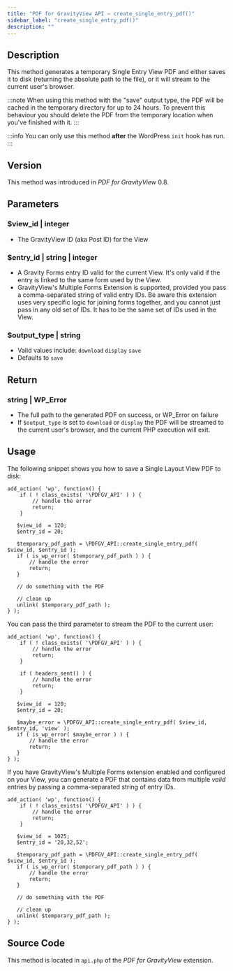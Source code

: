 ```yaml
---
title: "PDF for GravityView API – create_single_entry_pdf()"
sidebar_label: "create_single_entry_pdf()"
description: ""
---
```


## Description

This method generates a temporary Single Entry View PDF and either saves it to disk (returning the absolute path to the file), or it will stream to the current user's browser.

:::note
When using this method with the "save" output type, the PDF will be cached in the temporary directory for up to 24 hours. To prevent this behaviour you should delete the PDF from the temporary location when you've finished with it.
:::

:::info
You can only use this method **after** the WordPress `init` hook has run.
:::

## Version

This method was introduced in _PDF for GravityView_ 0.8.

## Parameters

### $view_id | integer
* The GravityView ID (aka Post ID) for the View

### $entry_id | string | integer
* A Gravity Forms entry ID valid for the current View. It's only valid if the entry is linked to the same form used by the View.
* GravityView's Multiple Forms Extension is supported, provided you pass a comma-separated string of valid entry IDs. Be aware this extension uses very specific logic for joining forms together, and you cannot just pass in any old set of IDs. It has to be the same set of IDs used in the View.

### $output_type | string
* Valid values include: `download` `display` `save`
* Defaults to `save`

## Return

### string | WP_Error
* The full path to the generated PDF on success, or WP_Error on failure
* If `$output_type` is set to `download` or `display` the PDF will be streamed to the current user's browser, and the current PHP execution will exit.

## Usage

The following snippet shows you how to save a Single Layout View PDF to disk:

```
add_action( 'wp', function() {
    if ( ! class_exists( '\PDFGV_API' ) ) {     
        // handle the error
        return;
    }
   
   $view_id  = 120;
   $entry_id = 20;

   $temporary_pdf_path = \PDFGV_API::create_single_entry_pdf( $view_id, $entry_id );
   if ( is_wp_error( $temporary_pdf_path ) ) {
       // handle the error
       return;
   }   
  
   // do something with the PDF
  
   // clean up   
   unlink( $temporary_pdf_path );
} );
```

You can pass the third parameter to stream the PDF to the current user:

```
add_action( 'wp', function() {
    if ( ! class_exists( '\PDFGV_API' ) ) {  
        // handle the error  
        return;
    }
   
    if ( headers_sent() ) {
        // handle the error
        return;
    }
   
   $view_id  = 120;
   $entry_id = 20;

   $maybe_error = \PDFGV_API::create_single_entry_pdf( $view_id, $entry_id, 'view' );
   if ( is_wp_error( $maybe_error ) ) {
       // handle the error
       return;
   }     
} );
```

If you have GravityView's Multiple Forms extension enabled and configured on your View, you can generate a PDF that contains data from multiple _valid_ entries by passing a comma-separated string of entry IDs.

```
add_action( 'wp', function() {
    if ( ! class_exists( '\PDFGV_API' ) ) {     
        // handle the error
        return;
    }
   
   $view_id  = 1025;
   $entry_id = '20,32,52';

   $temporary_pdf_path = \PDFGV_API::create_single_entry_pdf( $view_id, $entry_id );
   if ( is_wp_error( $temporary_pdf_path ) ) {
       // handle the error
       return;
   }   
  
   // do something with the PDF
  
   // clean up   
   unlink( $temporary_pdf_path );
} );
```

## Source Code

This method is located in `api.php` of the _PDF for GravityView_ extension.
